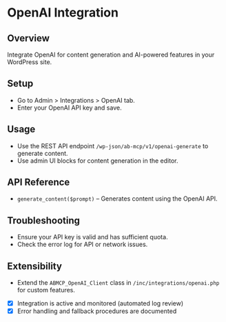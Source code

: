 # OpenAI Integration

## Overview

Integrate OpenAI for content generation and AI-powered features in your WordPress site.

## Setup

- Go to Admin > Integrations > OpenAI tab.
- Enter your OpenAI API key and save.

## Usage

- Use the REST API endpoint `/wp-json/ab-mcp/v1/openai-generate` to generate content.
- Use admin UI blocks for content generation in the editor.

## API Reference

- `generate_content($prompt)` – Generates content using the OpenAI API.

## Troubleshooting

- Ensure your API key is valid and has sufficient quota.
- Check the error log for API or network issues.

## Extensibility

- Extend the `ABMCP_OpenAI_Client` class in `/inc/integrations/openai.php` for custom features.

- [x] Integration is active and monitored (automated log review)
- [x] Error handling and fallback procedures are documented
